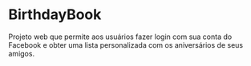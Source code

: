 # BirthdayBook
Projeto web que permite aos usuários fazer login com sua conta do Facebook e obter uma lista personalizada com os aniversários de seus amigos.
